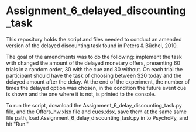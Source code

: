 # Assignment_6_delayed_discounting_task
This repository holds the script and files needed to conduct an amended version of the delayed discounting task found in Peters & Büchel, 2010. 

The goal of the amendments was to do the following: implement the task with changed the amount of the delayed monetary offers, presenting 60 trials in a random order, 30 with the cue and 30 without. On each trial the participant should have the task of choosing between $20 today and the delayed amount after the delay. At the end of the experiment, the number of times the delayed option was chosen, in the condition the future event cue is shown and the one where it is not, is printed to the console.

To run the script, download the Assignment_6_delay_discounting_task.py file, and the Offers_hw.xlsx file and cues.xlsx, save them at the same same file path, load Assignment_6_delay_discounting_task.py in to PsychoPy, and hit "Run." 
